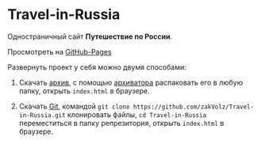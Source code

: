 # Travel-in-Russia

Одностраничный сайт **Путешествие по России**.

Просмотреть на [GitHub-Pages](https://zakvolz.github.io/Travel-in-Russia/)

Развернуть проект у себя можно двумя способами:

1. Скачать [архив](https://github.com/zakVolz/Travel-in-Russia/archive/master.zip), 
с помощью [архиватора](https://www.win-rar.com/postdownload.html?&L=4) распаковать его в любую папку,
открыть `index.html` в браузере.

2. Скачать [Git](https://git-scm.com/),
командой `git clone https://github.com/zakVolz/Travel-in-Russia.git` клонировать файлы,
`cd Travel-in-Russia` переместиться в папку репрезитория,
открыть `index.html` в браузере.
